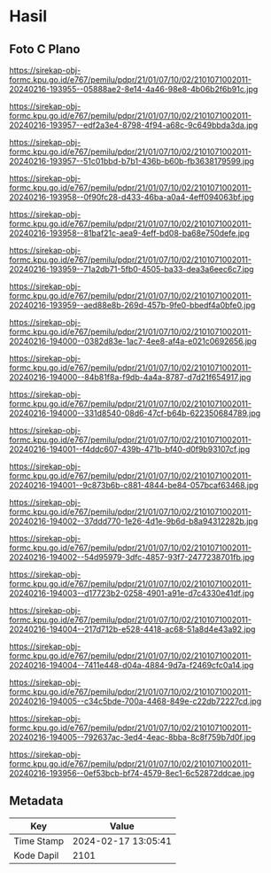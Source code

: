 # Hasil

## Foto C Plano

https://sirekap-obj-formc.kpu.go.id/e767/pemilu/pdpr/21/01/07/10/02/2101071002011-20240216-193955--05888ae2-8e14-4a46-98e8-4b06b2f6b91c.jpg

https://sirekap-obj-formc.kpu.go.id/e767/pemilu/pdpr/21/01/07/10/02/2101071002011-20240216-193957--edf2a3e4-8798-4f94-a68c-9c649bbda3da.jpg

https://sirekap-obj-formc.kpu.go.id/e767/pemilu/pdpr/21/01/07/10/02/2101071002011-20240216-193957--51c01bbd-b7b1-436b-b60b-fb3638179599.jpg

https://sirekap-obj-formc.kpu.go.id/e767/pemilu/pdpr/21/01/07/10/02/2101071002011-20240216-193958--0f90fc28-d433-46ba-a0a4-4eff094063bf.jpg

https://sirekap-obj-formc.kpu.go.id/e767/pemilu/pdpr/21/01/07/10/02/2101071002011-20240216-193958--81baf21c-aea9-4eff-bd08-ba68e750defe.jpg

https://sirekap-obj-formc.kpu.go.id/e767/pemilu/pdpr/21/01/07/10/02/2101071002011-20240216-193959--71a2db71-5fb0-4505-ba33-dea3a6eec6c7.jpg

https://sirekap-obj-formc.kpu.go.id/e767/pemilu/pdpr/21/01/07/10/02/2101071002011-20240216-193959--aed88e8b-269d-457b-9fe0-bbedf4a0bfe0.jpg

https://sirekap-obj-formc.kpu.go.id/e767/pemilu/pdpr/21/01/07/10/02/2101071002011-20240216-194000--0382d83e-1ac7-4ee8-af4a-e021c0692656.jpg

https://sirekap-obj-formc.kpu.go.id/e767/pemilu/pdpr/21/01/07/10/02/2101071002011-20240216-194000--84b81f8a-f9db-4a4a-8787-d7d21f654917.jpg

https://sirekap-obj-formc.kpu.go.id/e767/pemilu/pdpr/21/01/07/10/02/2101071002011-20240216-194000--331d8540-08d6-47cf-b64b-622350684789.jpg

https://sirekap-obj-formc.kpu.go.id/e767/pemilu/pdpr/21/01/07/10/02/2101071002011-20240216-194001--f4ddc607-439b-471b-bf40-d0f9b93107cf.jpg

https://sirekap-obj-formc.kpu.go.id/e767/pemilu/pdpr/21/01/07/10/02/2101071002011-20240216-194001--9c873b6b-c881-4844-be84-057bcaf63468.jpg

https://sirekap-obj-formc.kpu.go.id/e767/pemilu/pdpr/21/01/07/10/02/2101071002011-20240216-194002--37ddd770-1e26-4d1e-9b6d-b8a94312282b.jpg

https://sirekap-obj-formc.kpu.go.id/e767/pemilu/pdpr/21/01/07/10/02/2101071002011-20240216-194002--54d95979-3dfc-4857-93f7-2477238701fb.jpg

https://sirekap-obj-formc.kpu.go.id/e767/pemilu/pdpr/21/01/07/10/02/2101071002011-20240216-194003--d17723b2-0258-4901-a91e-d7c4330e41df.jpg

https://sirekap-obj-formc.kpu.go.id/e767/pemilu/pdpr/21/01/07/10/02/2101071002011-20240216-194004--217d712b-e528-4418-ac68-51a8d4e43a92.jpg

https://sirekap-obj-formc.kpu.go.id/e767/pemilu/pdpr/21/01/07/10/02/2101071002011-20240216-194004--7411e448-d04a-4884-9d7a-f2469cfc0a14.jpg

https://sirekap-obj-formc.kpu.go.id/e767/pemilu/pdpr/21/01/07/10/02/2101071002011-20240216-194005--c34c5bde-700a-4468-849e-c22db72227cd.jpg

https://sirekap-obj-formc.kpu.go.id/e767/pemilu/pdpr/21/01/07/10/02/2101071002011-20240216-194005--792637ac-3ed4-4eac-8bba-8c8f759b7d0f.jpg

https://sirekap-obj-formc.kpu.go.id/e767/pemilu/pdpr/21/01/07/10/02/2101071002011-20240216-193956--0ef53bcb-bf74-4579-8ec1-6c52872ddcae.jpg


## Metadata

| Key        | Value               |
| ---------- | ------------------- |
| Time Stamp | 2024-02-17 13:05:41 |
| Kode Dapil | 2101                |



